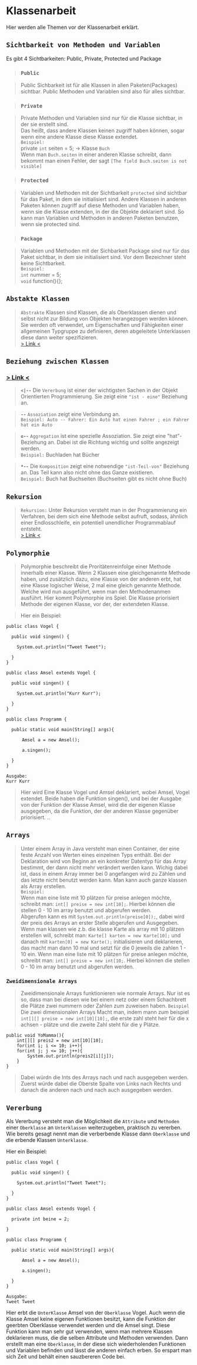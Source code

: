 # Klassenarbeit

Hier werden alle Themen vor der Klassenarbeit erklärt.

## `Sichtbarkeit von Methoden und Variablen`

Es gibt 4 Sichtbarkeiten: Public, Private, Protected und Package

 > ### `Public` 

  > Public Sichbarkeit ist für alle Klassen in allen Paketen(Packages) sichtbar. Public Methoden und Variablen sind also für alles sichtbar.

 > ### `Private` 

  > Private Methoden und Variablen sind nur für die Klasse sichtbar, in der sie erstellt sind.\
  Das heißt, dass andere Klassen keinen zugriff haben können, sogar wenn eine andere Klasse diese Klasse extendet.\
   `Beispiel:`\
   private `int` seiten = 5; -> Klasse `Buch` \
   Wenn man `Buch.seiten` in einer anderen Klasse schreibt, dann bekommt man einen Fehler, der sagt `[The field Buch.seiten is not visible]`


 > ### `Protected` 

  > Variablen und Methoden mit der Sichtbarkeit `protected` sind sichtbar für das Paket, in dem sie initialisiert sind. Andere Klassen in anderen Paketen können zugriff auf diese Methoden und Variablen haben, wenn sie die Klasse extenden, in der die Objekte deklariert sind. So kann man Variablen und Methoden in anderen Paketen benutzen, wenn sie protected sind.


 > ### `Package` 

  > Variablen und Methoden mit der Sichbarkeit Package sind nur für das Paket sichtbar, in dem sie initialisiert sind. Vor dem Bezeichner steht keine Sichtbarkeit.\
   `Beispiel:`\
   `int` nummer = 5;\
   `void` function(){};
   

## `Abstakte Klassen`

  > `Abstrakte` Klassen sind Klassen, die als Oberklassen dienen und selbst nicht zur Bildung von Objekten herangezogen werden können. Sie werden oft verwendet, um Eigenschaften und Fähigkeiten einer allgemeinen Typgruppe zu definieren, deren abgeleitete Unterklassen diese dann weiter spezifizieren.\
[> Link <](https://javabeginners.de/Klassen_und_Interfaces/Abstrakte_Klassen.php)

## `Beziehung zwischen Klassen` 
### [> Link <](https://martin-thoma.com/ubersicht-der-pfeile-in-uml/) 

> **`<|--`** Die `Vererbung` ist einer der wichtigsten Sachen in der Objekt Orientierten Programmierung. Sie zeigt eine `"ist - eine"` Beziehung an.

>**`--`** `Assoziation` zeigt eine Verbindung an.\
`Beispiel: Auto -- Fahrer: Ein Auto hat einen Fahrer ; ein Fahrer hat ein Auto`


> **`o--`** `Aggregation` ist eine spezielle Assoziation. Sie zeigt eine "hat"-Beziehung an. Dabei ist die Richtung wichtig und sollte angezeigt werden.\
>`Beispiel:` Buchladen hat Bücher

> **`*--`** Die `Komposition` zeigt eine notwendige `"ist-Teil-von"` Beziehung an. Das Teil kann also nicht ohne das Ganze existieren.\
`Beispiel:` Buch hat Buchseiten (Buchseiten gibt es nicht ohne Buch)

## `Rekursion`

> `Rekursion:` Unter Rekursion versteht man in der Programmierung ein Verfahren, bei dem sich eine Methode selbst aufruft, sodass, ähnlich einer Endlosschleife, ein potentiell unendlicher Programmablauf entsteht.\
[> Link <](https://javabeginners.de/Grundlagen/Rekursion.php)

## `Polymorphie`

>Polymorphie beschreibt die Proritätenreinfolge einer Methode innerhalb einer Klasse. Wenn 2 Klassen eine gleichgenannte Methode haben, und zusätzlich dazu, eine Klasse von der anderen erbt, hat eine Klasse logischer Weise, 2 mal eine gleich genannte Methode. Welche wird nun ausgeführt, wenn man den Methodenanmen ausführt. Hier kommt Polymorphie ins Spiel. Die Klasse priorisiert  Methode der eigenen Klasse, vor der, der extendeten Klasse.

>Hier ein Beispiel:

    public class Vogel {

      public void singen() {

        System.out.println("Tweet Tweet");

      }
    }

    public class Amsel extends Vogel {

      public void singen() {

        System.out.println("Kurr Kurr");

      }
    }

    public class Programm {
    
      public static void main(String[] args){
    
          Amsel a = new Amsel();
      
          a.singen();
    
      }
    }

    Ausgabe:
    Kurr Kurr

>Hier wird Eine Klasse Vogel und Amsel deklariert, wobei Amsel, Vogel extendet. Beide haben die Funktion singen(), und bei der Ausgabe von der Funktion der Klasse Amsel, wird die der eigenen Klasse ausgegeben, da die Funktion, der der anderen Klasse gegenüber priorisiert.
> ..

 ## `Arrays`

> Unter einem Array in Java versteht man einen Container, der eine feste Anzahl von Werten eines einzelnen Typs enthält. Bei der Deklaration wird von Beginn an ein konkreter Datentyp für das Array bestimmt, der dann nicht mehr verändert werden kann. Wichig dabei ist, dass in einem Array immer bei 0 angefangen wird zu Zählen und das letzte nicht benutzt werden kann.
Man kann auch ganze klassen als Array erstellen.    
`Beispiel:`\
Wenn man eine liste mit 10 plätzen für preise anlegen möchte, schreibt man: `int[] preise = new int[10];`. Hierbei können die stellen 0 - 10 im array benutzt und abgerufen werden.\
Abgerufen kann es mit `System.out.println(preise[0]);`, dabei wird der preis des Arrays an erster Stelle abgerufen und Ausgegeben.
Wenn man klassen wie z.b. die klasse Karte als array mit 10 plätzen erstellen will, schreibt man: `Karte[] karten = new Karte[10];` und danach mit `karten[0] = new Karte();` initialisieren und deklarieren, das macht man dann 10 mal und setzt für die 0 jeweils die zahlen 1 - 10 ein.
Wenn man eine liste mit 10 plätzen für preise anlegen möchte, schreibt man: `int[] preise = new int[10;`. Hierbei können die stellen 0 - 10 im array benutzt und abgerufen werden.

### `Zweidimensionale Arrays`

> Zweidimensionale Arrays funktionieren wie normale Arrays. Nur ist es so, dass man bei diesen wie bei einem netz oder einem Schachbrett die Plätze zwei nummern oder Zahlen zum zuweisen haben. 
`Beispiel`\
Die zwei dimensionalen Arrays Macht man, indem mann zum beispiel `int[][] preise = new int[10][10];`, die erste zahl steht heir für die x achsen - plätze und die zweite Zahl steht für die y Plätze.

    public void YoMamma(){
        int[][] preis2 = new int[10][10];
        for(int i; i <= 10; i++){
        for(int j; j <= 10; j++){
            System.out.println(preis2[i][j]);
        }
    }

> Dabei würdn die Ints des Arrays nach und nach ausgegeben werden. Zuerst würde dabei die Oberste Spalte von Links nach Rechts und danach die anderen nach und nach auch ausgegeben werden.



## `Vererbung`

Als Vererbung versteht man die Möglichkeit die `Attribute` und `Methoden` einer `Oberklasse` an `Unterklassen` weiterzugeben, praktisch zu vererben. Wie bereits gesagt nennt man die verberbende Klasse dann `Oberklasse` und die erbende Klassen `Unterklasse`. 

Hier ein Beispiel:

    public class Vogel {

      public void singen() {

        System.out.println("Tweet Tweet");

      }
    }

    public class Amsel extends Vogel {

      private int beine = 2;

    }

    public class Programm {
    
      public static void main(String[] args){
    
          Amsel a = new Amsel();
      
          a.singen();
    
      }
    }

    Ausgabe:
    Tweet Tweet

Hier erbt die `UnterKlasse` Amsel von der `Oberklasse` Vogel. Auch wenn die Klasse Amsel keine eigenen Funktionen besitzt, kann die Funktion der geerbten Oberklasse verwendet werden und die Amsel singt. Diese Funktion kann man sehr gut verwenden, wenn man mehrere Klassen deklarieren muss, die die selben Attribute und Methoden verwenden. Dann erstellt man eine `Oberklasse`, in der diese sich wiederholenden Funktionen und Variablen befinden und lässt die anderen einfach erben. So erspart man sich Zeit und behält einen sauzbereren Code bei.
>




